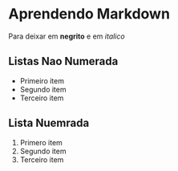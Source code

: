 # Aprendendo  Markdown

Para deixar em **negrito** e em *italico*

## Listas Nao Numerada

- Primeiro item
- Segundo item
- Terceiro item

## Lista Nuemrada 

1. Primero item
2. Segundo item 
3. Terceiro item


